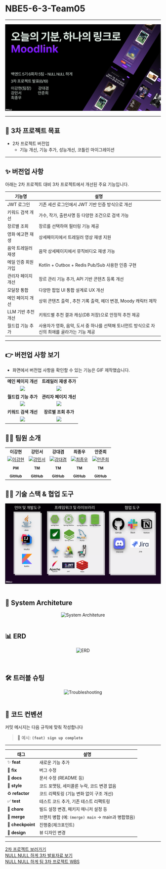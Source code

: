 # NBE5-6-3-Team05

<hr/>

<div align="center">
  <img src="readmeresource/project_info.png" alt="Project Info" style="max-width: 100%; height: auto;">

</div>

---

## 📌 3차 프로젝트 목표
- 2차 프로젝트 버전업 
    - 기능 개선, 기능 추가, 성능개선, 코틀린 마이그레이션

---

##  ✨ 버전업 사항
아래는 2차 프로젝트 대비 3차 프로젝트에서 개선된 주요 기능입니다.

| 기능명          | 설명                                                     |
|--------------|--------------------------------------------------------|
| JWT 로그인      | 기존 세션 로그인에서 JWT 기반 인증 방식으로 개선                          |
 키워드 검색 개선    | 가수, 작가, 출판사명 등 다양한 조건으로 검색 가능                          |
| 장르별 조회	      | 장르를 선택하여 필터링 기능 제공                                     |
| 영화 예고편 재생    | 상세페이지에서 트레일러 영상 재생 지원                                  |
| 음악 트레일러 재생   | 음악 상세페이지에서 뮤직비디오 재생 가능                                 |
| 메일 인증 회원가입   | Kotlin + Outbox + Redis Pub/Sub 사용한 인증 구현              |
| 관리자 페이지 개선   | 장르 관리 기능 추가, API 기반 콘텐츠 등록 개선                          |
| 모달창 통합       | 다양한 팝업 UI 통합 설계로 UX 개선                                 |
| 메인 페이지 개선    | 상위 콘텐츠 출력 , 추천 기록 출력, 헤더 변경, Moody 캐릭터 제작              |
| LLM 기반 추천 개선 | 키워드별 추천 결과 캐싱(DB 저장)으로 안정적 추천 제공                       |
| 월드컵 기능 추가    | 사용자가 영화, 음악, 도서 중 하나를 선택해 토너먼트 방식으로 자신의 최애를 골라가는 기능 제공 |

---

##  👉 버전업 사항 보기
- 화면에서 버전업 사항을 확인할 수 있는 기능은 GIF 제작했습니다.

<table>
  <tr>
    <td align="center"><b>메인 페이지 개선</b></td>
    <td align="center"><b>트레일러 재생 추가</b></td>
  </tr>
  <tr>
    <td align="center">
      <img src="readmeresource/mainPage.gif" width="380"/>
    </td>
    <td align="center">
      <img src="readmeresource/trailer.gif" width="380"/>
    </td>
  </tr>

<tr>
    <td align="center"><b>월드컵 기능 추가</b></td>
    <td align="center"><b>관리자 페이지 개선</b></td>
  </tr>
  <tr>
    <td align="center">
      <img src="readmeresource/worldcup.gif" width="380"/>
    </td>
    <td align="center">
      <img src="readmeresource/.gif" width="380"/>
    </td>
  </tr>

  <tr>
    <td align="center"><b>키워드 검색 개선</b></td>
    <td align="center"><b>장르별 조회 추가</b></td>
  </tr>
  <tr>
    <td align="center">
      <img src="readmeresource/main_search_keyword.gif" width="380"/>
    </td>
    <td align="center">
      <img src="readmeresource/searchGenre.gif" width="380"/>
    </td>
  </tr>

</table>

## 🧑‍💻 팀원 소개

<div align="center">

<table>
  <tbody>
    <tr>
      <td align="center"><b>이강현</b></td>
      <td align="center"><b>강민서</b></td>
      <td align="center"><b>강대겸</b></td>
      <td align="center"><b>최종우</b></td>
      <td align="center"><b>안준희</b></td>
    </tr>
    <tr>
      <td align="center"><a href="https://github.com/Leeka99"><img src="https://github.com/Leeka99.png" width="100px;" alt="이강현"/></a></td>
      <td align="center"><a href="https://github.com/childstone"><img src="https://github.com/childstone.png" width="100px;" alt="강민서"/></a></td>
      <td align="center"><a href="https://github.com/KangDaegyeom"><img src="https://github.com/KangDaegyeom.png" width="100px;" alt="강대겸"/></a></td>
      <td align="center"><a href="https://github.com/lnvisibledragon"><img src="https://github.com/lnvisibledragon.png" width="100px;" alt="최종우"/></a></td>
      <td align="center"><a href="https://github.com/june3780"><img src="https://github.com/june3780.png" width="100px;" alt="안준희"/></a></td>
    </tr>
    <tr>
      <td align="center"><sub><b>PM</b></sub></td>
      <td align="center"><sub><b>TM</b></sub></td>
      <td align="center"><sub><b>TM</b></sub></td>
      <td align="center"><sub><b>TM</b></sub></td>
      <td align="center"><sub><b>TM</b></sub></td>
    </tr>
    <tr>
      <td align="center"><a href="https://github.com/Leeka99"><sub><b>GitHub</b></sub></a></td>
      <td align="center"><a href="https://github.com/childstone"><sub><b>GitHub</b></sub></a></td>
      <td align="center"><a href="https://github.com/KangDaegyeom"><sub><b>GitHub</b></sub></a></td>
      <td align="center"><a href="https://github.com/lnvisibledragon"><sub><b>GitHub</b></sub></a></td>
      <td align="center"><a href="https://github.com/june3780"><sub><b>GitHub</b></sub></a></td>
    </tr>
  </tbody>
</table>

</div>

## 👨‍🔧 기술 스택 & 협업 도구
<div align="center">
<img src="readmeresource/stack.png" alt="stack" style="max-width: 100%; height: auto;">
</div>

<br/>

## 📍 System Architeture
<div align="center">
<img src="readmeresource/system_architeture.jpg" alt="System Architeture" style="max-width: 100%; height: auto;">
</div>

<br/>

## 📊 ERD
<div align="center">
<img src="readmeresource/moodlinkerd.png" alt="ERD" style="max-width: 100%; height: auto;">

</div>

<br/>

<br/>

## 🛠️ 트러블 슈팅
<div align="center">
<img src="readmeresource/troubleshooting.png" alt="Troubleshooting" style="max-width: 100%; height: auto;">
</div>
<br/>

## 🧾 코드 컨벤션

커밋 메시지는 다음 규칙에 맞춰 작성합니다

> 📌 예시: **`(feat) sign up complete`**

---

| 태그                | 설명                                      |
|-------------------|-----------------------------------------|
| ✨ **feat**        | 새로운 기능 추가                               |
| 🐛 **fix**        | 버그 수정                                   |
| 📝 **docs**       | 문서 수정 (README 등)                        |
| 💄 **style**      | 코드 포맷팅, 세미콜론 누락, 코드 변경 없음               |
| ♻️ **refactor**   | 코드 리팩토링 (기능 변화 없이 구조 개선)                |
| ✅ **test**        | 테스트 코드 추가, 기존 테스트 리팩토링                  |
| 🔧 **chore**      | 빌드 설정 변경, 패키지 매니저 설정 등                  |
| 🔀 **merge**      | 브랜치 병합 (예: `(merge) main` → main과 병합했음) |
| 📍 **checkpoint** | 진행중(체크포인트)                              |
| 🎨 **design**     | 뷰 디자인 변경                                |

---
[2차 프로젝트 보러가기](https://github.com/prgrms-be-devcourse/NBE5-6-2-Team05)<br>
[NULL NULL 하게 3차 발표자료 보기](readmeresource/nullnullppt.pdf)<br>
[NULL NULL 하게 팀 3차 프로젝트 WBS](readmeresource/wbs_timeline.png)<br>